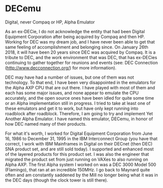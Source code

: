 # DECemu
Digital, never Compaq or HP, Alpha Emulator

As an ex-DECie, I do not acknowledge the entity that had been Digital Equipment Corporation after being acquired by Compaq and then HP.  Working for DEC was my dream job, and I have never been able to get that same feeling of accomplishment and belonging since.  On January 26th 2018, it will have been 20 years since DEC was acquired by Compaq.  It is a tribute to DEC, and the work environment that was DEC, that has ex-DECies continuing to gather together for reunions and events (see: DEC Connection (http://www.decconnection.org/) for more information).

DEC may have had a number of issues, but one of them was not technology.  To that end, I have been very disappointed in the emulators for the Alpha AXP CPU that are out there.  I have played with most of them and each has some major issues, and none appear to emulate the CPU accurately, and the open source ones have been idled for quite some time or an Alpha implementation still in progress.  I tried to take at least one of these emulators and get it to work, but have only kept running into roadblock after roadblock.  Therefore, I am going to try and implement Yet Another Alpha Emulator.  I have named this emulator, DECemu, in honor of how DEC named many of their products.

For what it's worth, I worked for Digital Equipment Corporation from June 16, 1986 to December 31, 1995 in the IBM Interconnect Group (you have that correct, I work with IBM Mainframes in Digital on their DECnet (then DEC) SNA product set, and are still sold today).  I supported and enhanced most of the layered products for this product set.  I was also the engineer that migrated the product set from just running on VAXes to also running on Alpha AXP.  The first Alpha system I worked on was a DEC 3000 Model 500 (Flamingo), that ran at an incredible 150MHz.  I go back to Maynard quite often and am constantly saddened by the Mill no longer being what it was in the DEC days (though the clock tower is still there).
